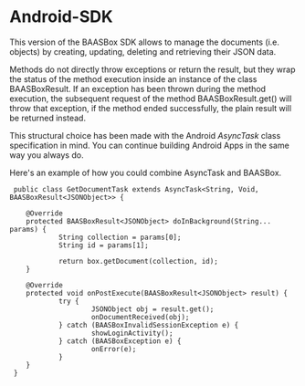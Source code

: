 Android-SDK
===========

This version of the BAASBox SDK allows to manage the documents (i.e. objects) by creating, updating, deleting and 
retrieving their JSON data.

Methods do not directly throw exceptions or return the result, but they wrap the status of the method 
execution inside an instance of the class BAASBoxResult. 
If an exception has been thrown during the method execution, 
the subsequent request of the method BAASBoxResult.get() will throw that exception, 
if the method ended successfully, the plain result will be returned instead.

This structural choice has been made with the Android *AsyncTask* class specification in mind. 
You can continue building Android Apps in the same way you always do.

Here's an example of how you could combine AsyncTask and BAASBox.


     public class GetDocumentTask extends AsyncTask<String, Void, BAASBoxResult<JSONObject>> {
 
        @Override
        protected BAASBoxResult<JSONObject> doInBackground(String... params) {
                String collection = params[0];
                String id = params[1];
 
                return box.getDocument(collection, id);
        }
 
        @Override
        protected void onPostExecute(BAASBoxResult<JSONObject> result) {
                try {
                        JSONObject obj = result.get();
                        onDocumentReceived(obj);
                } catch (BAASBoxInvalidSessionException e) {
                        showLoginActivity();
                } catch (BAASBoxException e) {
                        onError(e);
                }
        }
     }
